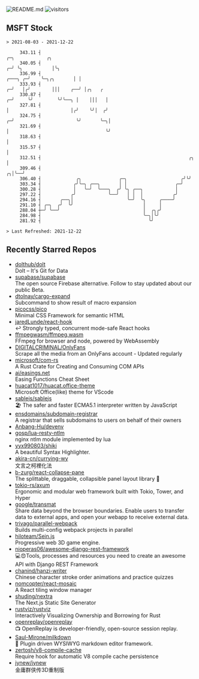 ![README.md](https://github.com/Gerhut/Gerhut/workflows/README.md/badge.svg)
![visitors](https://visitors.vercel.app/Gerhut/Gerhut?token=8cf69d1f6813d272ef062726b6070c9be4ff72038cfe5a7ded7384a8da65d866)

## MSFT Stock

```
> 2021-08-03 - 2021-12-22

     343.11 ┤                                                                           ╭─╮            ╭╮        
     340.05 ┤                                                                         ╭─╯ ╰╮           │╰╮       
     336.99 ┤                                                                 ╭───╮ ╭─╯    ╰─╮╭╮       │ │       
     333.93 ┤                                                               ╭─╯   │╭╯        │││    ╭──╯ │╭╮   ╭ 
     330.87 ┤                                                             ╭─╯     ╰╯         ╰╯╰──╮ │    │││   │ 
     327.81 ┤                                                             │                       │╭╯    ╰╯│  ╭╯ 
     324.75 ┤                                                           ╭─╯                       ╰╯       ╰─╮│  
     321.69 ┤                                                           │                                    ╰╯  
     318.63 ┤                                                           │                                        
     315.57 ┤                                                           │                                        
     312.51 ┤                                                       ╭╮  │                                        
     309.46 ┤                                                     ╭╮│╰──╯                                        
     306.40 ┤             ╭╮              ╭─╮                    ╭╯╰╯                                            
     303.34 ┤            ╭╯╰─╮ ╭──╮       │ │                  ╭─╯                                               
     300.28 ┤            │   ╰─╯  ╰───╮  ╭╯ ╰╮ ╭──╮            │                                                 
     297.22 ┤           ╭╯            ╰──╯   │ │  │           ╭╯                                                 
     294.16 ┤       ╭──╮│                    ╰─╯  ╰╮     ╭────╯                                                  
     291.10 ┤ ╭─╮  ╭╯  ╰╯                          │     │                                                       
     288.04 ┼─╯ ╰──╯                               │  ╭╮╭╯                                                       
     284.98 ┤                                      ╰─╮│╰╯                                                        
     281.92 ┤                                        ╰╯                                                          

> Last Refreshed: 2021-12-22
```

## Recently Starred Repos

- [dolthub/dolt](https://github.com/dolthub/dolt)  
  Dolt – It's Git for Data
- [supabase/supabase](https://github.com/supabase/supabase)  
  The open source Firebase alternative. Follow to stay updated about our public Beta.
- [dtolnay/cargo-expand](https://github.com/dtolnay/cargo-expand)  
  Subcommand to show result of macro expansion
- [picocss/pico](https://github.com/picocss/pico)  
  Minimal CSS Framework for semantic HTML
- [jaredLunde/react-hook](https://github.com/jaredLunde/react-hook)  
  ↩ Strongly typed, concurrent mode-safe React hooks
- [ffmpegwasm/ffmpeg.wasm](https://github.com/ffmpegwasm/ffmpeg.wasm)  
  FFmpeg for browser and node, powered by WebAssembly
- [DIGITALCRIMINAL/OnlyFans](https://github.com/DIGITALCRIMINAL/OnlyFans)  
  Scrape all the media from an OnlyFans account - Updated regularly
- [microsoft/com-rs](https://github.com/microsoft/com-rs)  
  A Rust Crate for Creating and Consuming COM APIs
- [ai/easings.net](https://github.com/ai/easings.net)  
  Easing Functions Cheat Sheet
- [huacat1017/huacat.office-theme](https://github.com/huacat1017/huacat.office-theme)  
  Microsoft Office(like) theme for VScode
- [sablejs/sablejs](https://github.com/sablejs/sablejs)  
  🏖️ The safer and faster ECMA5.1 interpreter written by JavaScript
- [ensdomains/subdomain-registrar](https://github.com/ensdomains/subdomain-registrar)  
  A registrar that sells subdomains to users on behalf of their owners
- [Anbang-Hu/devenv](https://github.com/Anbang-Hu/devenv)  
- [gosp/lua-resty-ntlm](https://github.com/gosp/lua-resty-ntlm)  
  nginx ntlm module implemented by lua
- [yyx990803/shiki](https://github.com/yyx990803/shiki)  
  A beautiful Syntax Highlighter.
- [akira-cn/currying-wy](https://github.com/akira-cn/currying-wy)  
  文言之柯裡化法
- [b-zurg/react-collapse-pane](https://github.com/b-zurg/react-collapse-pane)  
  The splittable, draggable, collapsible panel layout library 🎉
- [tokio-rs/axum](https://github.com/tokio-rs/axum)  
  Ergonomic and modular web framework built with Tokio, Tower, and Hyper
- [google/transmat](https://github.com/google/transmat)  
  Share data beyond the browser boundaries. Enable users to transfer data to external apps, and open your webapp to receive external data.
- [trivago/parallel-webpack](https://github.com/trivago/parallel-webpack)  
  Builds multi-config webpack projects in parallel
- [hiloteam/Sein.js](https://github.com/hiloteam/Sein.js)  
  Progressive web 3D game engine.
- [nioperas06/awesome-django-rest-framework](https://github.com/nioperas06/awesome-django-rest-framework)  
   💻😍Tools, processes and resources you need to create an awesome API with Django REST Framework
- [chanind/hanzi-writer](https://github.com/chanind/hanzi-writer)  
  Chinese character stroke order animations and practice quizzes
- [nomcopter/react-mosaic](https://github.com/nomcopter/react-mosaic)  
  A React tiling window manager
- [shuding/nextra](https://github.com/shuding/nextra)  
  The Next.js Static Site Generator
- [rustviz/rustviz](https://github.com/rustviz/rustviz)  
  Interactively Visualizing Ownership and Borrowing for Rust
- [openreplay/openreplay](https://github.com/openreplay/openreplay)  
  :tv: OpenReplay is developer-friendly, open-source session replay.
- [Saul-Mirone/milkdown](https://github.com/Saul-Mirone/milkdown)  
  🍼 Plugin driven WYSIWYG  markdown editor framework.
- [zertosh/v8-compile-cache](https://github.com/zertosh/v8-compile-cache)  
  Require hook for automatic V8 compile cache persistence
- [jynew/jynew](https://github.com/jynew/jynew)  
  金庸群侠传3D重制版

